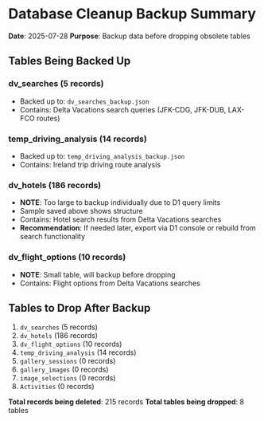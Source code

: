 # Database Cleanup Backup Summary

**Date**: 2025-07-28
**Purpose**: Backup data before dropping obsolete tables

## Tables Being Backed Up

### dv_searches (5 records)
- Backed up to: `dv_searches_backup.json`
- Contains: Delta Vacations search queries (JFK-CDG, JFK-DUB, LAX-FCO routes)

### temp_driving_analysis (14 records)  
- Backed up to: `temp_driving_analysis_backup.json`
- Contains: Ireland trip driving route analysis

### dv_hotels (186 records)
- **NOTE**: Too large to backup individually due to D1 query limits
- Sample saved above shows structure
- Contains: Hotel search results from Delta Vacations searches
- **Recommendation**: If needed later, export via D1 console or rebuild from search functionality

### dv_flight_options (10 records)
- **NOTE**: Small table, will backup before dropping
- Contains: Flight options from Delta Vacations searches

## Tables to Drop After Backup
1. `dv_searches` (5 records)
2. `dv_hotels` (186 records) 
3. `dv_flight_options` (10 records)
4. `temp_driving_analysis` (14 records)
5. `gallery_sessions` (0 records)
6. `gallery_images` (0 records)
7. `image_selections` (0 records)
8. `Activities` (0 records)

**Total records being deleted**: 215 records
**Total tables being dropped**: 8 tables